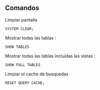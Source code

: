 ## Comandos
Limpiar pantalla 
```
SYSTEM CLEAR;
```
Mostrar todas las tablas  : 
```
SHOW TABLES
```
Mostrar todas las tablas incluidas las vistas : 
```
SHOW FULL TABLES
```
Limpiar el cache de busquedas
```
RESET QUERY CACHE;
```